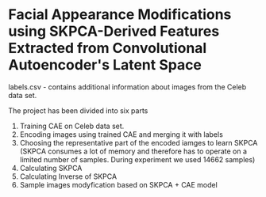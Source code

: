 # Facial Appearance Modifications using SKPCA-Derived Features Extracted from Convolutional Autoencoder's Latent Space

labels.csv - contains additional information about images from the Celeb data set.

The project has been divided into six parts

1. Training CAE on Celeb data set.
2. Encoding images using trained CAE and merging it with labels
3. Choosing the representative part of the encoded iamges to learn SKPCA (SKPCA consumes a lot of memory and therefore has to operate on a limited number of samples. During experiment we used 14662 samples) 
4. Calculating SKPCA
5. Calculating Inverse of SKPCA
6. Sample images modyfication based on SKPCA + CAE model 
